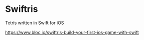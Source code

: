 Swiftris
========

Tetris written in Swift for iOS

https://www.bloc.io/swiftris-build-your-first-ios-game-with-swift
